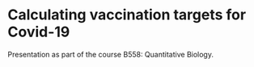 # Calculating vaccination targets for Covid-19

Presentation as part of the course B558: Quantitative Biology. 
